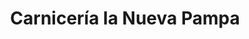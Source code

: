 ---
title: "Carnicería la Nueva Pampa"
url: /treinta-y-tres/carniceria-la-nueva-pampa/
shop: carnicero
---